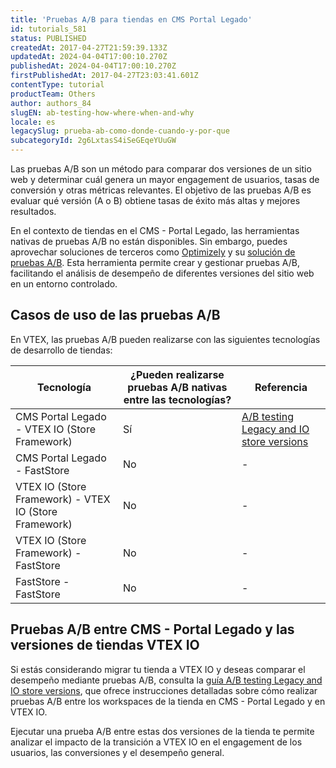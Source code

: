 ```yaml
---
title: 'Pruebas A/B para tiendas en CMS Portal Legado'
id: tutorials_581
status: PUBLISHED
createdAt: 2017-04-27T21:59:39.133Z
updatedAt: 2024-04-04T17:00:10.270Z
publishedAt: 2024-04-04T17:00:10.270Z
firstPublishedAt: 2017-04-27T23:03:41.601Z
contentType: tutorial
productTeam: Others
author: authors_84
slugEN: ab-testing-how-where-when-and-why
locale: es
legacySlug: prueba-ab-como-donde-cuando-y-por-que
subcategoryId: 2g6LxtasS4iSeGEqeYUuGW
---
```


Las pruebas A/B son un método para comparar dos versiones de un sitio web y determinar cuál genera un mayor engagement de usuarios, tasas de conversión y otras métricas relevantes. El objetivo de las pruebas A/B es evaluar qué versión (A o B) obtiene tasas de éxito más altas y mejores resultados.

En el contexto de tiendas en el CMS - Portal Legado, las herramientas nativas de pruebas A/B no están disponibles. Sin embargo, puedes aprovechar soluciones de terceros como [Optimizely](https://docs.developers.optimizely.com/full-stack-experimentation/docs/welcome) y su [solución de pruebas A/B](https://docs.developers.optimizely.com/full-stack-experimentation/docs/run-a-b-tests). Esta herramienta permite crear y gestionar pruebas A/B, facilitando el análisis de desempeño de diferentes versiones del sitio web en un entorno controlado.

## Casos de uso de las pruebas A/B

En VTEX, las pruebas A/B pueden realizarse con las siguientes tecnologías de desarrollo de tiendas:

| Tecnología | ¿Pueden realizarse pruebas A/B nativas entre las tecnologías?  | Referencia     |
| ---------- | ---------- | ---------- |
| CMS Portal Legado - VTEX IO (Store Framework) | Sí      | [A/B testing Legacy and IO store versions](https://developers.vtex.com/docs/guides/vtex-io-documentation-performing-ab-testing-between-legacy-and-io)     |
| CMS Portal Legado - FastStore | No | - |
| VTEX IO (Store Framework) - VTEX IO (Store Framework)   | No | - |
| VTEX IO (Store Framework) - FastStore     | No | - |
| FastStore - FastStore  | No | - |

## Pruebas A/B entre CMS - Portal Legado y las versiones de tiendas VTEX IO

Si estás considerando migrar tu tienda a VTEX IO y deseas comparar el desempeño mediante pruebas A/B, consulta la [guía A/B testing Legacy and IO store versions](https://developers.vtex.com/docs/guides/vtex-io-documentation-performing-ab-testing-between-legacy-and-io), que ofrece instrucciones detalladas sobre cómo realizar pruebas A/B entre los workspaces de la tienda en CMS - Portal Legado y en VTEX IO.

Ejecutar una prueba A/B entre estas dos versiones de la tienda te permite analizar el impacto de la transición a VTEX IO en el engagement de los usuarios, las conversiones y el desempeño general.
